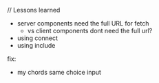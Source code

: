 // Lessons learned

- server components need the full URL for fetch
  - vs client components dont need the full url?
- using connect
- using include

fix:

- my chords same choice input
